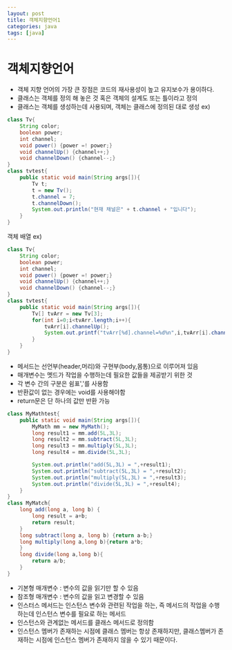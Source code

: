```yaml
---
layout: post
title: 객체지향언어1
categories: java
tags: [java]
---
```

객체지향언어
==============
+ 객체 지향 언어의 가장 큰 장점은 코드의 재사용성이 높고 유지보수가 용이하다. 
+ 클래스는 객체를 정의 해 놓은 것 혹은 객체의 설계도 또는 틀이라고 정의
+ 클래스는 객체를 생성하는데 사용되며, 객체는 클래스에 정의된 대로 생성
ex) 
```java
class Tv{
    String color;
    boolean power;
    int channel;
    void power() {power =! power;}
    void channelUp() {channel++;}
    void channelDown() {channel--;}
}
class tvtest{
    public static void main(String args[]){
        Tv t;
        t = new Tv();
        t.channel = 7;
        t.channelDown();
        System.out.println("현재 채널은" + t.channel + "입니다");
    }
}
```
객체 배열 ex)
```java
class Tv{
    String color;
    boolean power;
    int channel;
    void power() {power =! power;}
    void channelUp() {channel++;}
    void channelDown() {channel--;}
}
class tvtest{
    public static void main(String args[]){
        Tv[] tvArr = new Tv[3];
        for(int i=0;i<tvArr.length;i++){
            tvArr[i].channelUp();
            System.out.printf("tvArr[%d].channel=%d%n",i,tvArr[i].channel)
        }
    }
}
```
+ 메서드는 선언부(header,머리)와 구현부(body,몸통)으로 이루어져 있음
+ 매개변수는 멧드가 작업을 수행하는데 필요한 값들을 제공받기 위한 것
+ 각 변수 간의 구분은 쉼표','를 사용함
+ 반환값이 없는 경우에는 void를 사용해야함
+ return문은 단 하나의 값만 반환 가능
```java
class MyMathtest{
    public static void main(String args[]){
        MyMath mm = new MyMath();
        long result1 = mm.add(5L,3L);
        long result2 = mm.subtract(5L,3L);
        long result3 = mm.multiply(5L,3L);
        long result4 = mm.divide(5L,3L);

        System.out.println("add(5L,3L) = ",+result1);
        System.out.println("subtract(5L,3L) = ",+result2);
        System.out.println("multiply(5L,3L) = ",+result3);
        System.out.println("divide(5L,3L) = ",+result4);
    }
}
class MyMatch{
    long add(long a, long b) {
        long result = a+b;
        return result;
    }
    long subtract(long a, long b) {return a-b;}
    long multiply(long a,long b){return a*b;
    }
    long divide(long a,long b){
        return a/b;
    }
}
```
+ 기본형 매개변수 : 변수의 값을 읽기만 할 수 있음
+ 참조형 매개변수 : 변수의 값을 읽고 변경할 수 있음
+ 인스터스 메서드는 인스턴스 변수와 관련된 작업을 하는, 즉 메서드의 작업을 수행하는데 인스턴스 변수를 필요로 하는 메서드
+ 인스턴스와 관계없는 메서드를 클래스 메서드로 정의함
+ 인스턴스 멤버가 존재하는 시점에 클래스 멤버는 항상 존재하지만, 클래스멤버가 존재하는 시점에 인스턴스 멤버가 존재하지 않을 수 있기 때문이다.